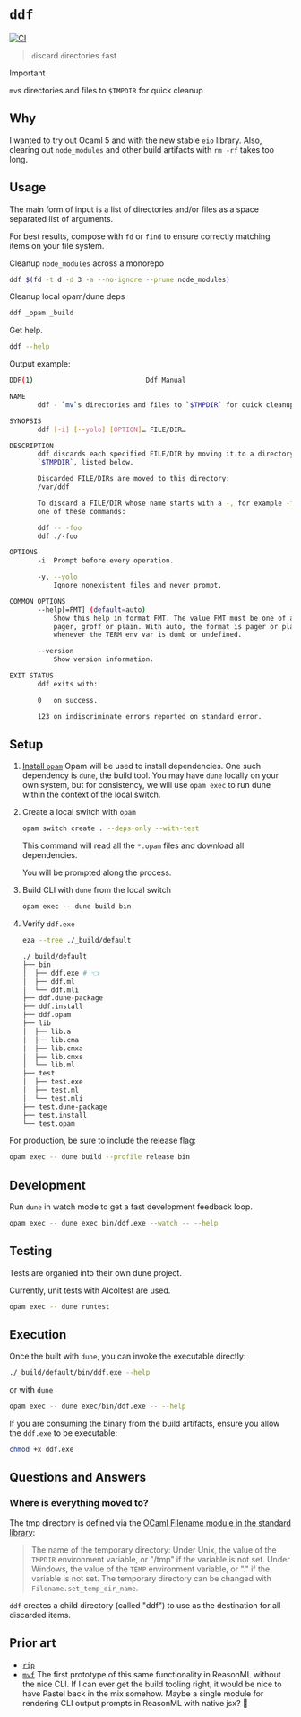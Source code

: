# `ddf`

[![CI](https://github.com/chrstntdd/ddf/actions/workflows/build.yml/badge.svg?branch=main)](https://github.com/chrstntdd/ddf/actions/workflows/build.yml)

> `d`iscard `d`irectories `f`ast

> [!IMPORTANT]
> `mv`s directories and files to `$TMPDIR` for quick cleanup

## Why

I wanted to try out Ocaml 5 and with the new stable `eio` library. Also, clearing out `node_modules` and other build artifacts with `rm -rf` takes too long.

## Usage

The main form of input is a list of directories and/or files as a space separated list of arguments.

For best results, compose with `fd` or `find` to ensure correctly matching items on your file system.

Cleanup `node_modules` across a monorepo

```sh
ddf $(fd -t d -d 3 -a --no-ignore --prune node_modules)
```

Cleanup local opam/dune deps

```sh
ddf _opam _build
```

Get help.

```sh
ddf --help
```

Output example:

```sh
DDF(1)                            Ddf Manual                            DDF(1)

NAME
       ddf - `mv`s directories and files to `$TMPDIR` for quick cleanup

SYNOPSIS
       ddf [-i] [--yolo] [OPTION]… FILE/DIR…

DESCRIPTION
       ddf discards each specified FILE/DIR by moving it to a directory in
       `$TMPDIR`, listed below.

       Discarded FILE/DIRs are moved to this directory:
       /var/ddf

       To discard a FILE/DIR whose name starts with a -, for example -foo, use
       one of these commands:

       ddf -- -foo
       ddf ./-foo

OPTIONS
       -i  Prompt before every operation.

       -y, --yolo
           Ignore nonexistent files and never prompt.

COMMON OPTIONS
       --help[=FMT] (default=auto)
           Show this help in format FMT. The value FMT must be one of auto,
           pager, groff or plain. With auto, the format is pager or plain
           whenever the TERM env var is dumb or undefined.

       --version
           Show version information.

EXIT STATUS
       ddf exits with:

       0   on success.

       123 on indiscriminate errors reported on standard error.
```

## Setup

1. [Install `opam`](https://opam.ocaml.org/doc/Install.html)
    Opam will be used to install dependencies. One such dependency is `dune`, the build tool. You may have `dune` locally on your own system, but for consistency, we will use `opam exec` to run dune within the context of the local switch.
2. Create a local switch with `opam`

   ```sh
   opam switch create . --deps-only --with-test
   ```

   This command will read all the `*.opam` files and download all dependencies.

   You will be prompted along the process.

3. Build CLI with `dune` from the local switch
   ```sh
   opam exec -- dune build bin
   ```
4. Verify `ddf.exe`

   ```sh
   eza --tree ./_build/default
   ```

   ```sh
   ./_build/default
   ├── bin
   │  ├── ddf.exe # 👈
   │  ├── ddf.ml
   │  └── ddf.mli
   ├── ddf.dune-package
   ├── ddf.install
   ├── ddf.opam
   ├── lib
   │  ├── lib.a
   │  ├── lib.cma
   │  ├── lib.cmxa
   │  ├── lib.cmxs
   │  └── lib.ml
   ├── test
   │  ├── test.exe
   │  ├── test.ml
   │  └── test.mli
   ├── test.dune-package
   ├── test.install
   └── test.opam
   ```

For production, be sure to include the release flag:

```sh
opam exec -- dune build --profile release bin
```

## Development

Run `dune` in watch mode to get a fast development feedback loop.

```sh
opam exec -- dune exec bin/ddf.exe --watch -- --help
```

## Testing

Tests are organied into their own dune project.

Currently, unit tests with Alcoltest are used.

```sh
opam exec -- dune runtest
```

## Execution

Once the built with `dune`, you can invoke the executable directly:

```sh
./_build/default/bin/ddf.exe --help
```

or with `dune`

```sh
opam exec -- dune exec/bin/ddf.exe -- --help
```

If you are consuming the binary from the build artifacts, ensure you allow the `ddf.exe` to be executable:

```sh
chmod +x ddf.exe
```

## Questions and Answers
### Where is everything moved to?
The tmp directory is defined via the [OCaml Filename module in the standard library](https://ocaml.org/manual/5.1/api/Filename.html#VALget_temp_dir_name):

> The name of the temporary directory: Under Unix, the value of the `TMPDIR` environment variable, or "/tmp" if the variable is not set. Under Windows, the value of the `TEMP` environment variable, or "." if the variable is not set. The temporary directory can be changed with `Filename.set_temp_dir_name`.

`ddf` creates a child directory (called "ddf") to use as the destination for all discarded items.

## Prior art

- [`rip`](https://github.com/nivekuil/rip)
- [`mvf`](https://github.com/chrstntdd/mvf)
  The first prototype of this same functionality in ReasonML without the nice CLI. If I can ever get the build tooling right, it would be nice to have Pastel back in the mix somehow. Maybe a single module for rendering CLI output prompts in ReasonML with native jsx? 🤔
